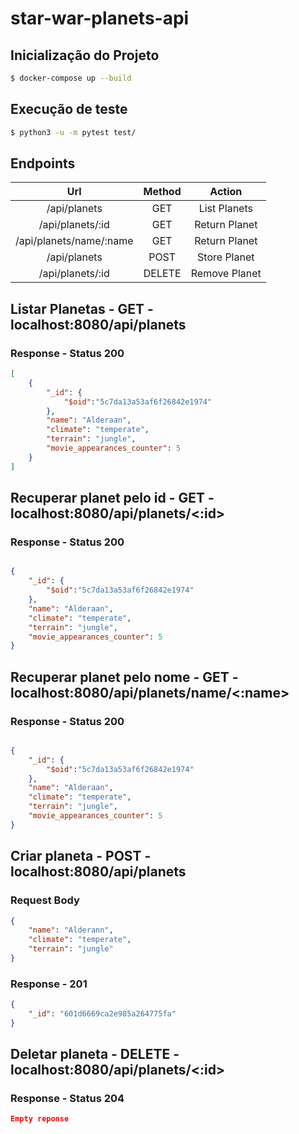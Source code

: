 # star-war-planets-api

## Inicialização do Projeto

```bash
$ docker-compose up --build
```
## Execução de teste

```bash
$ python3 -u -m pytest test/
```
## Endpoints

|           Url           | Method |    Action     |
| :---------------------: | :----: | :-----------: |
|      /api/planets       |  GET   | List Planets  |
|    /api/planets/:id     |  GET   | Return Planet |
| /api/planets/name/:name |  GET   | Return Planet |
|      /api/planets       |  POST  | Store Planet  |
|    /api/planets/:id     | DELETE | Remove Planet |


## Listar Planetas - GET - localhost:8080/api/planets

### Response - Status 200
```json
[
    {
        "_id": {
            "$oid":"5c7da13a53af6f26842e1974"
        },
        "name": "Alderaan",
        "climate": "temperate",
        "terrain": "jungle",
        "movie_appearances_counter": 5
    }
]

```
## Recuperar planet pelo id - GET - localhost:8080/api/planets/<:id>

### Response - Status 200
```json

{
    "_id": {
        "$oid":"5c7da13a53af6f26842e1974"
    },
    "name": "Alderaan",
    "climate": "temperate",
    "terrain": "jungle",
    "movie_appearances_counter": 5
}

```

## Recuperar planet pelo nome - GET - localhost:8080/api/planets/name/<:name>

### Response - Status 200
```json

{
    "_id": {
        "$oid":"5c7da13a53af6f26842e1974"
    },
    "name": "Alderaan",
    "climate": "temperate",
    "terrain": "jungle",
    "movie_appearances_counter": 5
}
```
## Criar planeta - POST - localhost:8080/api/planets

### Request Body
```json
{
    "name": "Alderann",
    "climate": "temperate",
    "terrain": "jungle"
}

```
### Response - 201
```json
{
    "_id": "601d6669ca2e985a264775fa"
}

```

## Deletar planeta - DELETE - localhost:8080/api/planets/<:id>

### Response - Status 204
```json
Empty reponse
```
